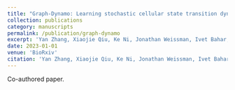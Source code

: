 ```yaml
---
title: "Graph-Dynamo: Learning stochastic cellular state transition dynamics from single-cell data"
collection: publications
category: manuscripts
permalink: /publication/graph-dynamo
excerpt: 'Yan Zhang, Xiaojie Qiu, Ke Ni, Jonathan Weissman, Ivet Bahar, Jianhua Xing. (2023). Graph-Dynamo: Learning stochastic cellular state transition dynamics from single-cell data. BioRxiv.'
date: 2023-01-01
venue: 'BioRxiv'
citation: 'Yan Zhang, Xiaojie Qiu, Ke Ni, Jonathan Weissman, Ivet Bahar, Jianhua Xing. (2023). "Graph-Dynamo: Learning stochastic cellular state transition dynamics from single-cell data." BioRxiv.'
---
```


Co-authored paper.
